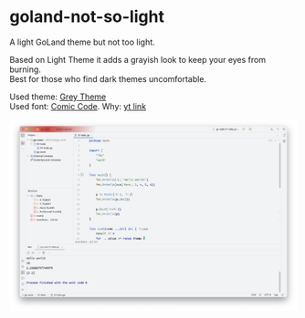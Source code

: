 # goland-not-so-light
A light GoLand theme but not too light.

Based on Light Theme it adds a grayish look to keep your eyes from burning.  
Best for those who find dark themes uncomfortable.  

Used theme: [Grey Theme](https://plugins.jetbrains.com/plugin/12103-gray-theme)  
Used font: [Comic Code](https://tosche.net/fonts/comic-code). Why: [yt link](https://www.youtube.com/watch?v=1zvWXT53puQ)


![screen1](https://github.com/shirgazee/goland-not-so-light/blob/master/images/screen.png?raw=true)